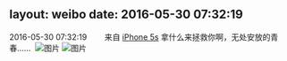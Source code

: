 layout: weibo
date: 2016-05-30 07:32:19
---
2016-05-30 07:32:19  &nbsp;&nbsp;&nbsp;&nbsp;&nbsp;&nbsp; 来自 <a href="sinaweibo://customweibosource" rel="nofollow">iPhone 5s</a>
拿什么来拯救你啊，无处安放的青春…… ​​​
![图片](https://ww1.sinaimg.cn/large/6d2a6003jw1f4d287zcbmj20hs0nsjsm.jpg)
![图片](https://ww1.sinaimg.cn/large/6d2a6003jw1f4d287sml4j20hs0nsmyk.jpg)
